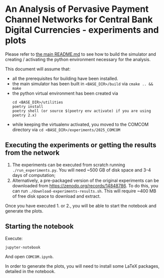 # An Analysis of Pervasive Payment Channel Networks for Central Bank Digital Currencies - experiments and plots

Please refer to [the main README.md](../../README.md) to see how to build the
simulator and creating / activating the python environment necessary for the
analysis.

This document will assume that:
- all the prerequisites for building have been installed.
- the main simulator has been built in `<BASE_DIR>/build` via `cmake .. && make`
- the python virtual environment has been created via
  ```
  cd <BASE_DIR>/utilities
  poetry install
  poetry shell (or source $(poetry env activate) if you are using poetry 2.x)
  ```
- while keeping the virtualenv activated, you moved to the COMCOM directory via `cd <BASE_DIR>/experiments/2025_COMCOM`

## Executing the experiments or getting the results from the network

1. The experiments can be executed from scratch running `./run_experiments.py`.
   You will need ~500 GB of disk space and 3-4 days of computation;
2. Alternatively, a pre-packaged version of the original experiments can be
   downloaded from https://zenodo.org/records/14848786.
   To do this, you can run `./download-experiments-results.sh`. This will
   require ~400 MB of free disk space to download and extract.

Once you have executed 1. or 2., you will be able to start the notebook and generate the plots.

## Starting the notebook

Execute:
```
jupyter-notebook
```

And open `COMCOM.ipynb`.

In order to generate the plots, you will need to install some LaTeX packages,
detailed in the notebook.
